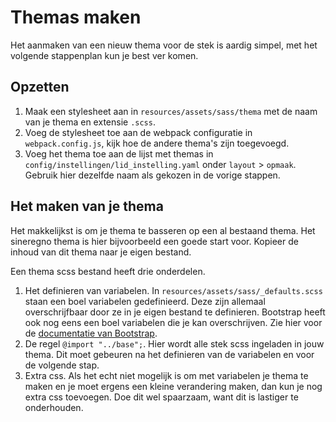 # Themas maken
Het aanmaken van een nieuw thema voor de stek is aardig simpel, met het volgende stappenplan kun je best ver komen.

## Opzetten
1. Maak een stylesheet aan in `resources/assets/sass/thema` met de naam van je thema en extensie `.scss`.
2. Voeg de stylesheet toe aan de webpack configuratie in `webpack.config.js`, kijk hoe de andere thema's zijn toegevoegd.
3. Voeg het thema toe aan de lijst met themas in `config/instellingen/lid_instelling.yaml` onder `layout` > `opmaak`. Gebruik hier dezelfde naam als gekozen in de vorige stappen.

## Het maken van je thema
Het makkelijkst is om je thema te basseren op een al bestaand thema. Het sineregno thema is hier bijvoorbeeld een goede start voor. Kopieer de inhoud van dit thema naar je eigen bestand.

Een thema scss bestand heeft drie onderdelen.

1. Het definieren van variabelen. In `resources/assets/sass/_defaults.scss` staan een boel variabelen gedefinieerd. Deze zijn allemaal overschrijfbaar door ze in je eigen bestand te definieren. Bootstrap heeft ook nog eens een boel variabelen die je kan overschrijven. Zie hier voor de [documentatie van Bootstrap](https://getbootstrap.com/docs/4.0/getting-started/theming/).
1. De regel `@import "../base";`. Hier wordt alle stek scss ingeladen in jouw thema. Dit moet gebeuren na het definieren van de variabelen en voor de volgende stap.
1. Extra css. Als het echt niet mogelijk is om met variabelen je thema te maken en je moet ergens een kleine verandering maken, dan kun je nog extra css toevoegen. Doe dit wel spaarzaam, want dit is lastiger te onderhouden.

